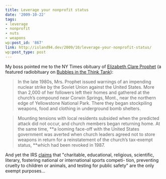 ```yaml
---
title: Leverage your nonprofit status
date: '2009-10-22'
tags:
- leverage
- nonprofit
- nuts
- weapons
wp:post_id: '867'
link: http://island94.dev/2009/10/leverage-your-nonprofit-status/
wp:post_type: post
---
```


My boss pointed me to the NY Times obituary of [Elizabeth Clare Prophet](http://www.nytimes.com/2009/10/17/us/17prophet.html) (a featured radiobituary on [Bubbles in the Think Tank](http://www.bubblesinthethinktank.com/2009/10/but-one-thing-i-dont-understand/)):

> In the late 1980s, Mrs. Prophet issued warnings of an impending nuclear strike by the Soviet Union against the United States. More than 2,000 of her followers left their homes and gathered at the church’s compound near Corwin Springs, Mont., near the northern edge of Yellowstone National Park. There they began stockpiling weapons, food and clothing in underground bomb shelters.

>

> Mounting tensions with local residents subsided when the predicted attack did not occur, and church members began returning home. At the same time, **a looming face-off with the United States government was averted when church leaders agreed not to store weapons in return for a reinstatement of the church’s tax-exempt status, **which had been revoked in 1987.

And yet the IRS [claims](http://www.irs.gov/pub/irs-pdf/p4220.pdf) that "charitable, educational, religious, scientific, literary, fostering national or international sports competi- tion, preventing cruelty to children or animals, and testing for public safety" are the only exempt purposes...